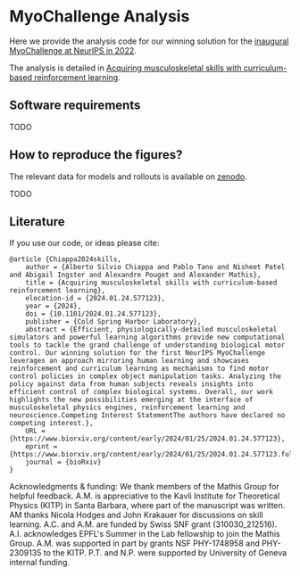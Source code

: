 # MyoChallenge Analysis

Here we provide the analysis code for our winning solution for the [inaugural MyoChallenge at NeurIPS in 2022](https://github.com/amathislab/myochallenge). 

The analysis is detailed in [Acquiring musculoskeletal skills with curriculum-based reinforcement learning](https://www.biorxiv.org/content/early/2024/01/25/2024.01.24.577123).


## Software requirements

TODO

## How to reproduce the figures?

The relevant data for models and rollouts is available on [zenodo](https://zenodo.org/records/13332869).

TODO

## Literature

If you use our code, or ideas please cite:

```
@article {Chiappa2024skills,
	author = {Alberto Silvio Chiappa and Pablo Tano and Nisheet Patel and Abigail Ingster and Alexandre Pouget and Alexander Mathis},
	title = {Acquiring musculoskeletal skills with curriculum-based reinforcement learning},
	elocation-id = {2024.01.24.577123},
	year = {2024},
	doi = {10.1101/2024.01.24.577123},
	publisher = {Cold Spring Harbor Laboratory},
	abstract = {Efficient, physiologically-detailed musculoskeletal simulators and powerful learning algorithms provide new computational tools to tackle the grand challenge of understanding biological motor control. Our winning solution for the first NeurIPS MyoChallenge leverages an approach mirroring human learning and showcases reinforcement and curriculum learning as mechanisms to find motor control policies in complex object manipulation tasks. Analyzing the policy against data from human subjects reveals insights into efficient control of complex biological systems. Overall, our work highlights the new possibilities emerging at the interface of musculoskeletal physics engines, reinforcement learning and neuroscience.Competing Interest StatementThe authors have declared no competing interest.},
	URL = {https://www.biorxiv.org/content/early/2024/01/25/2024.01.24.577123},
	eprint = {https://www.biorxiv.org/content/early/2024/01/25/2024.01.24.577123.full.pdf},
	journal = {bioRxiv}
}
```

Acknowledgments & funding: We thank members of the Mathis Group for helpful feedback. A.M. is appreciative to the Kavli Institute for Theoretical Physics (KITP) in Santa Barbara, where part of the manuscript was written. AM thanks Nicola Hodges and John Krakauer for discussions on skill learning. A.C. and A.M. are funded by Swiss SNF grant (310030_212516). A.I. acknowledges EPFL's Summer in the Lab fellowship to join the Mathis Group. A.M. was supported in part by grants NSF PHY-1748958 and PHY-2309135 to the KITP. P.T. and N.P. were supported by University of Geneva internal funding.